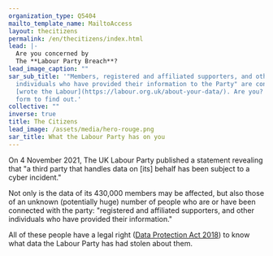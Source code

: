 ```yaml
---
organization_type: Q5404
mailto_template_name: MailtoAccess
layout: thecitizens
permalink: /en/thecitizens/index.html
lead: |-
  Are you concerned by
  The **Labour Party Breach**?
lead_image_caption: ""
sar_sub_title: '"Members, registered and affiliated supporters, and other
  individuals who have provided their information to the Party" are concerned
  [wrote the Labour](https://labour.org.uk/about-your-data/). Are you? Fill this
  form to find out.'
collective: ""
inverse: true
title: The Citizens
lead_image: /assets/media/hero-rouge.png
sar_title: What the Labour Party has on you
---
```

On 4 November 2021, The UK Labour Party published a statement revealing
that "a third party that handles data on \[its] behalf has been subject to a cyber incident."

Not only is the data of its 430,000 members may be affected, but also those of an unknown (potentially huge) number of people who are or have been connected with the party: "registered and affiliated supporters, and other individuals who have provided their information."

All of these people have a legal right ([Data Protection Act 2018](https://www.legislation.gov.uk/ukpga/2018/12/contents/enacted)) to know what data the Labour Party has had stolen about them.
